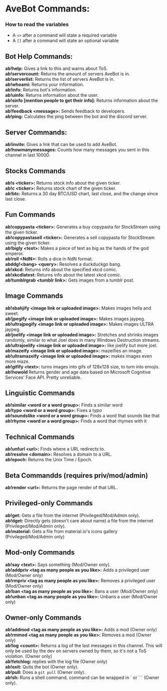 # AveBot Commands:<br>

### How to read the variables
- A `<>` after a command will state a required variable
- A `[]` after a command will state an optional variable

## Bot Help Commands:<br>
**ab!help:** Gives a link to this and warns about ToS.<br>
**ab!servercount:** Returns the amount of servers AveBot is in.<br>
**ab!serverlist:** Returns the list of servers AveBot is in.<br>
**ab!whoami:** Returns your information.<br>
**ab!info:** Returns bot's information.<br>
**ab!uinfo:** Returns information about the user.<br>
**ab!sinfo [mention people to get their info]:** Returns information about the server.<br>
**ab!feedback \<message>:** Sends feedback to developers.<br>
**ab!ping:** Calculates the ping between the bot and the discord server.

## Server Commands:<br>
**ab!invite:** Gives a link that can be used to add AveBot.<br>
**ab!howmanymessages:** Counts how many messages you sent in this channel in last 10000.<br>

## Stocks Commands<br>
**ab!s \<ticker>:** Returns stock info about the given ticker.<br>
**ab!c \<ticker>:** Returns stock chart of the given ticker.<br>
**ab!btc:** Returns a 30 day BTC/USD chart, last close, and the change since last close.<br>

## Fun Commands<br>
**ab!copypasta \<ticker>:** Generates a buy copypasta for StockStream using the given ticker.<br>
**ab!copypastasell \<ticker>:** Generates a sell copypasta for StockStream using the given ticker.<br>
**ab!bigly \<text>:** Makes a piece of text as big as the hands of the god emperor.<br>
**ab!roll \<NdN>:** Rolls a dice in NdN format.<br>
**abddg!\<bang> \<query>:** Resolves a duckduckgo bang.<br>
**ab!xkcd:** Returns info about the specified xkcd comic.<br>
**ab!xkcdlatest:** Returns info about the latest xkcd comic.<br>
**ab!tumblrgrab \<tumblr link>:** Gets images from a tumblr post.<br>

## Image Commands<br>
**ab!sbahjify \<image link or uploaded image>:** Makes images hella and sweet.<br>
**ab!jpegify \<image link or uploaded image>:** Makes images jaypeg.<br>
**ab!ultrajpegify \<image link or uploaded image>:** Makes images ULTRA jaypeg.<br>
**ab!joelify \<image link or uploaded image>:** Stretches and shrinks images randomly, similar to what Joel does in many Windows Destruction streams.<br>
**ab!ultrajoelify \<image link or uploaded image>:** like joelify but more joel.<br>
**ab!mazeify \<image link or uploaded image>:** mazeifies an image.<br>
**ab!ultramazeify \<image link or uploaded image>:** makes images even more maze.<br>
**ab!gifify \<text>:** turns images into gifs of 128x128 size, to turn into emojis.<br>
**ab!howold <attach or link image>** Returns gender and age data based on Microsoft Cognitive Services' Face API. Pretty unreliable. <br>

## Linguistic Commands<br>
**ab!similar \<word or a word group>:** Finds a similar word<br>
**ab!typo \<word or a word group>:** Fixes a typo<br>
**ab!soundslike \<word or a word group>:** Finds a word that sounds like that<br>
**ab!rhyme \<word or a word group>:** Finds a word that rhymes with it<br>

## Technical Commands<br>
**ab!unfurl \<url>:** Finds where a URL redirects to.<br>
**ab!resolve \<domain>:** Resolves a domain to a URL.<br>
**ab!epoch:** Returns the Unix Time / Epoch.<br>

## Beta Commandds (requires priv/mod/admin)<br>
**ab!render \<url>:** Returns the page render of that URL.<br>

## Privileged-only Commands<br>
**ab!get:** Gets a file from the internet (Privileged/Mod/Admin only).<br>
**ab!dget:** Directly gets (doesn't care about name) a file from the internet (Privileged/Mod/Admin only).<br>
**ab!material:** Gets a file from material.io's icons gallery (Privileged/Mod/Admin only)<br>

## Mod-only Commands<br>
**ab!say \<text>:** Says something (Mod/Owner only).<br>
**ab!addpriv \<tag as many people as you like>:** Adds a privileged user (Mod/Owner only)<br>
**ab!rmpriv \<tag as many people as you like>:** Removes a privileged user (Mod/Owner only)<br>
**ab!ban \<tag as many people as you like>:** Bans a user (Mod/Owner only)<br>
**ab!unban \<tag as many people as you like>:** Unbans a user (Mod/Owner only)<br>

## Owner-only Commands<br>
**ab!addmod \<tag as many people as you like>:** Adds a mod (Owner only)<br>
**ab!rmmod \<tag as many people as you like>:** Removes a mod (Owner only)<br>
**ab!log \<count>:** Returns a log of the last <count> messages in this channel. This will only be used by the dev on servers owned by them, so it's not a ToS violation. (Owner only)<br>
**ab!fetchlog:** replies with the log file (Owner only)<br>
**ab!exit:** Quits the bot (Owner only).<br>
**ab!pull:** Does a `git pull` (Owner only).<br>
**ab!sh:** Runs a shell command, command can be wrapped in \` or \`\`\` (Owner only).<br>
